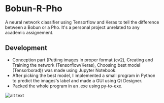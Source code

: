 # Bobun-R-Pho
A neural network classifier using Tensorflow and Keras to tell the difference between a Bobun or a Pho.
It's a personal project unrelated to any academic assignement.

## Development
- Conception part (Putting images in proper format (cv2), Creating and Training the network (Tensorflow/Keras), Choosing best model (Tensorborad)) was made using Jupyter Notebook.
- After picking the best model, I implemented a small program in Python to predict the images's label and made a GUI using Qt Designer.
- Packed the whole program in an .exe using py-to-exe.

![alt text](https://imgur.com/a/0gAwBE8)
